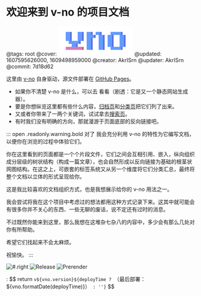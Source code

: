 # 欢迎来到 v-no 的项目文档

@tags: root
@cover: ![](/uploads/images/logo.png)
@updated: 1607595626000, 1609498959000
@creator: AkrISrn
@updater: AkrISrn
@commit: 7d18d62

这里由 [v-no](https://github.com/akrisrn/v-no) 自身驱动，源文件部署在 [GitHub Pages](https://github.com/akrisrn/v-no-doc)。

- 如果你不清楚 v-no 是什么，可以去 [](/README.md "#") 看看（剧透：它是又一个静态网站生成器）。
- 要是你想纵览这里都有些什么内容，[归档页](/archives.md "#")和[分类页](/categories.md "#")把它们列了出来。
- 又或者你带来了一两个关键词，试试拿去[搜索页](/search.md "#")。
- 有时我们没有明确的方向，那就漫游于页面底部的反向链接吧。

::: open .readonly.warning.bold 对了
我会充分利用 v-no 的特性为它编写文档，以便你在浏览的过程中体验它们。

你在这里看到的页面都是一个个片段文件，它们之间会互相引用、嵌入，纵向组织成分层级的树状结构（构成一篇文章），也会自然形成以反向链接为基础的根茎状网图结构。在这之上，可嵌套的标签系统又从另一个维度将它们分类汇总，最终将整个文档以立体的形式呈现给你。

这是我比较喜欢的文档组织方式，也是我想展示给你的 v-no 用法之一。

我会尝试将我在这个项目中考虑过的想法都用这种方式记录下来。这其中就可能会有很多你并不关心的东西、一些无聊的废话，说不定还有过时的消息。

不过既然你能来到这里，那么我想在这堆杂七杂八的内容中，多少会有那么几处对你有所帮助。

希望它们找起来不会太麻烦。

祝愉快。
:::

![](https://img.shields.io/github/package-json/v/akrisrn/v-no "#.right") ![Release](https://github.com/akrisrn/v-no/workflows/Release/badge.svg) ![Prerender](https://github.com/akrisrn/v-no-doc/workflows/Prerender/badge.svg) 


: $$ return `v${vno.version}${deployTime ? `（最后部署：${vno.formatDate(deployTime)}）` : ''}` $$
